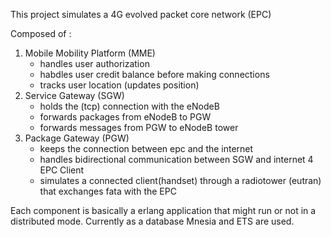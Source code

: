 This project simulates a 4G evolved packet core network (EPC) 

Composed of :
  1. Mobile Mobility Platform (MME) 
      - handles user authorization
      - habdles user credit balance before making connections
      - tracks user location (updates position)
  2. Service Gateway (SGW)
      - holds the (tcp) connection with the eNodeB
      - forwards packages from eNodeB to PGW
      - forwards messages from PGW to eNodeB tower
  3. Package Gateway (PGW)
      - keeps the connection between epc and the internet
      - handles bidirectional communication between SGW and internet
  4  EPC Client
      - simulates a connected client(handset) through
      a radiotower (eutran) that exchanges fata with the EPC 


Each component is basically a erlang application that might run or not in a distributed mode.
Currently as a database Mnesia and ETS are used.
  
